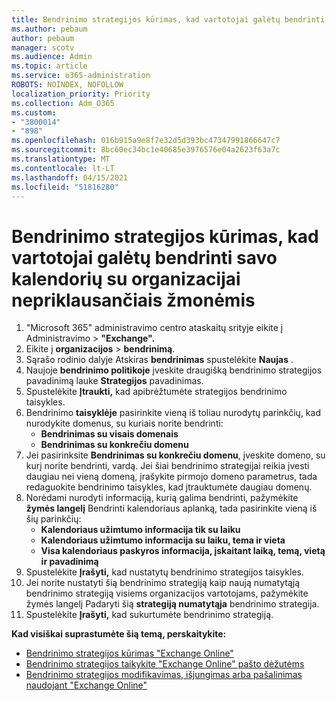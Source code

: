 ```yaml
---
title: Bendrinimo strategijos kūrimas, kad vartotojai galėtų bendrinti savo kalendorių su organizacijai nepriklausančiais žmonėmis
ms.author: pebaum
author: pebaum
manager: scotv
ms.audience: Admin
ms.topic: article
ms.service: o365-administration
ROBOTS: NOINDEX, NOFOLLOW
localization_priority: Priority
ms.collection: Adm_O365
ms.custom:
- "3800014"
- "898"
ms.openlocfilehash: 016b915a9e8f7e32d5d393bc47347991866647c7
ms.sourcegitcommit: 8bc60ec34bc1e40685e3976576e04a2623f63a7c
ms.translationtype: MT
ms.contentlocale: lt-LT
ms.lasthandoff: 04/15/2021
ms.locfileid: "51816280"
---
```

# <a name="create-a-sharing-policy-to-allow-your-users-to-share-their-calendar-with-people-outside-your-organization"></a>Bendrinimo strategijos kūrimas, kad vartotojai galėtų bendrinti savo kalendorių su organizacijai nepriklausančiais žmonėmis

1. "Microsoft 365" administravimo centro ataskaitų srityje eikite į Administravimo  >  **"Exchange".**
2. Eikite į **organizacijos**  >  **bendrinimą**.
3. Sąrašo rodinio dalyje Atskiras **bendrinimas** spustelėkite **Naujas** .
4. Naujoje **bendrinimo politikoje** įveskite draugišką bendrinimo strategijos pavadinimą lauke **Strategijos** pavadinimas.
5. Spustelėkite **Įtraukti,**  kad apibrėžtumėte strategijos bendrinimo taisykles.
6. Bendrinimo **taisyklėje** pasirinkite vieną iš toliau nurodytų parinkčių, kad nurodykite domenus, su kuriais norite bendrinti:
    - **Bendrinimas su visais domenais**
    - **Bendrinimas su konkrečiu domenu**
8. Jei pasirinksite **Bendrinimas su konkrečiu domenu**, įveskite domeno, su kurį norite bendrinti, vardą. Jei šiai bendrinimo strategijai reikia įvesti daugiau nei vieną domeną, įrašykite pirmojo domeno parametrus, tada redaguokite bendrinimo taisykles, kad įtrauktumėte daugiau domenų.
9. Norėdami nurodyti informaciją, kurią galima bendrinti, pažymėkite **žymės langelį** Bendrinti kalendoriaus aplanką, tada pasirinkite vieną iš šių parinkčių:
    - **Kalendoriaus užimtumo informacija tik su laiku**
    - **Kalendoriaus užimtumo informacija su laiku, tema ir vieta**
    - **Visa kalendoriaus paskyros informacija, įskaitant laiką, temą, vietą ir pavadinimą**
11. Spustelėkite **Įrašyti,** kad nustatytų bendrinimo strategijos taisykles.
12. Jei norite nustatyti šią bendrinimo strategiją kaip naują numatytąją bendrinimo strategiją visiems organizacijos vartotojams, pažymėkite žymės langelį Padaryti šią **strategiją numatytąja** bendrinimo strategija.
13. Spustelėkite **Įrašyti,** kad sukurtumėte bendrinimo strategiją.  

**Kad visiškai suprastumėte šią temą, perskaitykite:**

- [Bendrinimo strategijos kūrimas "Exchange Online"](https://docs.microsoft.com/exchange/sharing/sharing-policies/create-a-sharing-policy)
- [Bendrinimo strategijos taikykite "Exchange Online" pašto dėžutėms](https://docs.microsoft.com/exchange/sharing/sharing-policies/apply-a-sharing-policy)
- [Bendrinimo strategijos modifikavimas, išjungimas arba pašalinimas naudojant "Exchange Online"](https://docs.microsoft.com/exchange/sharing/sharing-policies/modify-a-sharing-policy)